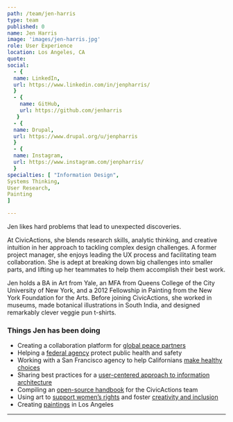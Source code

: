 ```yaml
---
path: /team/jen-harris
type: team
published: 0
name: Jen Harris
image: 'images/jen-harris.jpg'
role: User Experience
location: Los Angeles, CA
quote:
social: 
  - {
  name: LinkedIn,
  url: https://www.linkedin.com/in/jenpharris/
  }
  - {
    name: GitHub,
    url: https://github.com/jenharris
   }
  - {
  name: Drupal,
  url: https://www.drupal.org/u/jenpharris
  }
  - {
  name: Instagram,
  url: https://www.instagram.com/jenpharris/
  }
specialties: [ "Information Design",
Systems Thinking,
User Research,
Painting
]

---
```


Jen likes hard problems that lead to unexpected discoveries.

At CivicActions, she blends research skills, analytic thinking, and creative intuition in her approach to tackling complex design challenges. A former project manager, she enjoys leading the UX process and facilitating team collaboration. She is adept at breaking down big challenges into smaller parts, and lifting up her teammates to help them accomplish their best work.

Jen holds a BA in Art from Yale, an MFA from Queens College of the City University of New York, and a 2012 Fellowship in Painting from the New York Foundation for the Arts. Before joining CivicActions, she worked in museums, made botanical illustrations in South India, and designed remarkably clever veggie pun t-shirts.




### Things Jen has been doing
* Creating a collaboration platform for [global peace partners](https://civicactions.com/case-study/globalnet)
* Helping a [federal agency](https://www.dnfsb.gov/) protect public health and safety
* Working with a San Francisco agency to help Californians [make healthy choices](https://civicactions.com/case-study/eatfresh)
* Sharing best practices for a [user-centered approach to information architecture](https://youtu.be/bb9lrLlVeHM)
* Compiling an [open-source handbook](http://civicactions-handbook.readthedocs.io/en/latest/README/) for the CivicActions team
* Using art to [support women’s rights](https://www.press-citizen.com/story/entertainment/go-iowa-city/2017/02/14/nasty-women-art-exhbit-coming-iowa-city/97757584/) and foster [creativity and inclusion](http://www.publicspaceone.com/about/)
* Creating [paintings](http://jenpharris.com/selected-work/) in Los Angeles

-------------------------------
